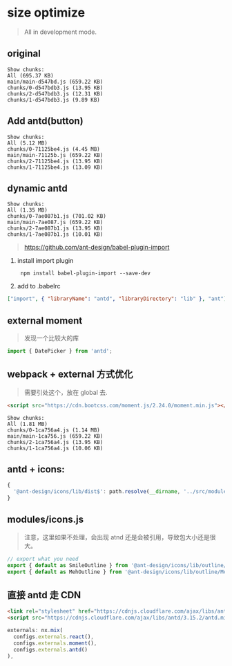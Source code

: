# size optimize

> All in development mode.

## original

```
Show chunks:
All (695.37 KB)
main/main-d547bd.js (659.22 KB)
chunks/0-d547bdb3.js (13.95 KB)
chunks/2-d547bdb3.js (12.31 KB)
chunks/1-d547bdb3.js (9.89 KB)
```

## Add antd(button)

```
Show chunks:
All (5.12 MB)
chunks/0-71125be4.js (4.45 MB)
main/main-71125b.js (659.22 KB)
chunks/2-71125be4.js (13.95 KB)
chunks/1-71125be4.js (13.09 KB)
```

## dynamic antd

```
Show chunks:
All (1.35 MB)
chunks/0-7ae087b1.js (701.02 KB)
main/main-7ae087.js (659.22 KB)
chunks/2-7ae087b1.js (13.95 KB)
chunks/1-7ae087b1.js (10.01 KB)
```

> https://github.com/ant-design/babel-plugin-import

1. install import plugin

   ```shell
    npm install babel-plugin-import --save-dev
   ```

2. add to .babelrc

```json
["import", { "libraryName": "antd", "libraryDirectory": "lib" }, "ant"]
```

## external moment

> 发现一个比较大的库

```js
import { DatePicker } from 'antd';
```

## webpack + external 方式优化

> 需要引处这个，放在 global 去.

```html
<script src="https://cdn.bootcss.com/moment.js/2.24.0/moment.min.js"></script>
```

```
Show chunks:
All (1.81 MB)
chunks/0-1ca756a4.js (1.14 MB)
main/main-1ca756.js (659.22 KB)
chunks/2-1ca756a4.js (13.95 KB)
chunks/1-1ca756a4.js (10.06 KB)
```

## antd + icons:

```js
{
  '@ant-design/icons/lib/dist$': path.resolve(__dirname, '../src/modules/icons.js')
}
```

## modules/icons.js
> 注意，这里如果不处理，会出现 atnd 还是会被引用，导致包大小还是很大。
```js
// export what you need
export { default as SmileOutline } from '@ant-design/icons/lib/outline/SmileOutline';
export { default as MehOutline } from '@ant-design/icons/lib/outline/MehOutline';
```

## 直接 antd 走 CDN

```html
<link rel="stylesheet" href="https://cdnjs.cloudflare.com/ajax/libs/antd/3.15.2/antd.min.css" />
<script src="https://cdnjs.cloudflare.com/ajax/libs/antd/3.15.2/antd.min.js"></script>
```

```js
externals: nx.mix(
  configs.externals.react(),
  configs.externals.moment(),
  configs.externals.antd()
),
```
